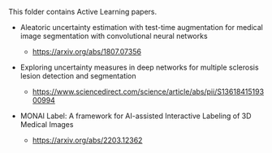 This folder contains Active Learning papers.

- Aleatoric uncertainty estimation with test-time augmentation for medical image segmentation with convolutional neural networks
  - https://arxiv.org/abs/1807.07356

- Exploring uncertainty measures in deep networks for multiple sclerosis lesion detection and segmentation
  - https://www.sciencedirect.com/science/article/abs/pii/S1361841519300994

- MONAI Label: A framework for AI-assisted Interactive Labeling of 3D Medical Images
  - https://arxiv.org/abs/2203.12362
